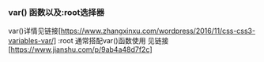 ### var() 函数以及:root选择器
var()详情见链接[https://www.zhangxinxu.com/wordpress/2016/11/css-css3-variables-var/]
:root 通常搭配var()函数使用 见链接[https://www.jianshu.com/p/9ab4a48d7f2c]